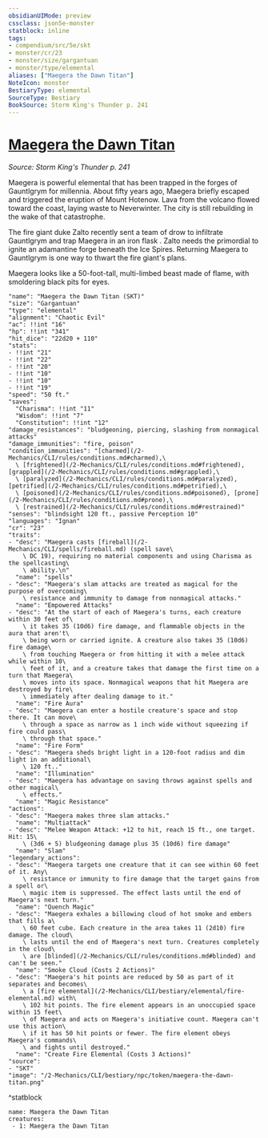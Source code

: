```yaml
---
obsidianUIMode: preview
cssclass: json5e-monster
statblock: inline
tags:
- compendium/src/5e/skt
- monster/cr/23
- monster/size/gargantuan
- monster/type/elemental
aliases: ["Maegera the Dawn Titan"]
NoteIcon: monster
BestiaryType: elemental
SourceType: Bestiary
BookSource: Storm King's Thunder p. 241
---
```

# [Maegera the Dawn Titan](2-Mechanics/CLI/bestiary/npc/maegera-the-dawn-titan-skt.md)
*Source: Storm King's Thunder p. 241*  

Maegera is powerful elemental that has been trapped in the forges of Gauntlgrym for millennia. About fifty years ago, Maegera briefly escaped and triggered the eruption of Mount Hotenow. Lava from the volcano flowed toward the coast, laying waste to Neverwinter. The city is still rebuilding in the wake of that catastrophe.

The fire giant duke Zalto recently sent a team of drow to infiltrate Gauntlgrym and trap Maegera in an iron flask . Zalto needs the primordial to ignite an adamantine forge beneath the Ice Spires. Returning Maegera to Gauntlgrym is one way to thwart the fire giant's plans.

Maegera looks like a 50-foot-tall, multi-limbed beast made of flame, with smoldering black pits for eyes.

```statblock
"name": "Maegera the Dawn Titan (SKT)"
"size": "Gargantuan"
"type": "elemental"
"alignment": "Chaotic Evil"
"ac": !!int "16"
"hp": !!int "341"
"hit_dice": "22d20 + 110"
"stats":
- !!int "21"
- !!int "22"
- !!int "20"
- !!int "10"
- !!int "10"
- !!int "19"
"speed": "50 ft."
"saves":
  "Charisma": !!int "11"
  "Wisdom": !!int "7"
  "Constitution": !!int "12"
"damage_resistances": "bludgeoning, piercing, slashing from nonmagical attacks"
"damage_immunities": "fire, poison"
"condition_immunities": "[charmed](/2-Mechanics/CLI/rules/conditions.md#charmed),\
  \ [frightened](/2-Mechanics/CLI/rules/conditions.md#frightened), [grappled](/2-Mechanics/CLI/rules/conditions.md#grappled),\
  \ [paralyzed](/2-Mechanics/CLI/rules/conditions.md#paralyzed), [petrified](/2-Mechanics/CLI/rules/conditions.md#petrified),\
  \ [poisoned](/2-Mechanics/CLI/rules/conditions.md#poisoned), [prone](/2-Mechanics/CLI/rules/conditions.md#prone),\
  \ [restrained](/2-Mechanics/CLI/rules/conditions.md#restrained)"
"senses": "blindsight 120 ft., passive Perception 10"
"languages": "Ignan"
"cr": "23"
"traits":
- "desc": "Maegera casts [fireball](/2-Mechanics/CLI/spells/fireball.md) (spell save\
    \ DC 19), requiring no material components and using Charisma as the spellcasting\
    \ ability.\n"
  "name": "spells"
- "desc": "Maegera's slam attacks are treated as magical for the purpose of overcoming\
    \ resistance and immunity to damage from nonmagical attacks."
  "name": "Empowered Attacks"
- "desc": "At the start of each of Maegera's turns, each creature within 30 feet of\
    \ it takes 35 (10d6) fire damage, and flammable objects in the aura that aren't\
    \ being worn or carried ignite. A creature also takes 35 (10d6) fire damage\
    \ from touching Maegera or from hitting it with a melee attack while within 10\
    \ feet of it, and a creature takes that damage the first time on a turn that Maegera\
    \ moves into its space. Nonmagical weapons that hit Maegera are destroyed by fire\
    \ immediately after dealing damage to it."
  "name": "Fire Aura"
- "desc": "Maegera can enter a hostile creature's space and stop there. It can move\
    \ through a space as narrow as 1 inch wide without squeezing if fire could pass\
    \ through that space."
  "name": "Fire Form"
- "desc": "Maegera sheds bright light in a 120-foot radius and dim light in an additional\
    \ 120 ft.."
  "name": "Illumination"
- "desc": "Maegera has advantage on saving throws against spells and other magical\
    \ effects."
  "name": "Magic Resistance"
"actions":
- "desc": "Maegera makes three slam attacks."
  "name": "Multiattack"
- "desc": "Melee Weapon Attack: +12 to hit, reach 15 ft., one target. Hit: 15\
    \ (3d6 + 5) bludgeoning damage plus 35 (10d6) fire damage"
  "name": "Slam"
"legendary_actions":
- "desc": "Maegera targets one creature that it can see within 60 feet of it. Any\
    \ resistance or immunity to fire damage that the target gains from a spell or\
    \ magic item is suppressed. The effect lasts until the end of Maegera's next turn."
  "name": "Quench Magic"
- "desc": "Maegera exhales a billowing cloud of hot smoke and embers that fills a\
    \ 60 feet cube. Each creature in the area takes 11 (2d10) fire damage. The cloud\
    \ lasts until the end of Maegera's next turn. Creatures completely in the cloud\
    \ are [blinded](/2-Mechanics/CLI/rules/conditions.md#blinded) and can't be seen."
  "name": "Smoke Cloud (Costs 2 Actions)"
- "desc": "Maegera's hit points are reduced by 50 as part of it separates and becomes\
    \ a [fire elemental](/2-Mechanics/CLI/bestiary/elemental/fire-elemental.md) with\
    \ 102 hit points. The fire element appears in an unoccupied space within 15 feet\
    \ of Maegera and acts on Maegera's initiative count. Maegera can't use this action\
    \ if it has 50 hit points or fewer. The fire element obeys Maegera's commands\
    \ and fights until destroyed."
  "name": "Create Fire Elemental (Costs 3 Actions)"
"source":
- "SKT"
"image": "/2-Mechanics/CLI/bestiary/npc/token/maegera-the-dawn-titan.png"
```
^statblock

```encounter-table
name: Maegera the Dawn Titan
creatures:
 - 1: Maegera the Dawn Titan
```